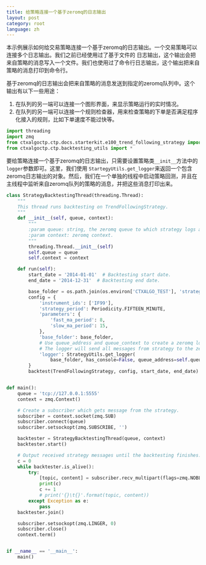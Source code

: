 ```yaml
---
title: 给策略连接一个基于zeromq的日志输出
layout: post
category: root
language: zh
---
```


本示例展示如何给交易策略连接一个基于zeromq的日志输出。一个交易策略可以连接多个日志输出。我们之前已经使用过了基于文件的
日志输出，这个输出会把来自策略的消息写入一个文件。我们也使用过了命令行日志输出，这个输出把来自策略的消息打印到命令行。

基于zeromq的日志输出会把来自策略的消息发送到指定的zeromq队列中。这个输出有以下一些用途：

1. 在队列的另一端可以连接一个图形界面，来显示策略运行的实时情况。
2. 在队列的另一端可以连接一个规则检查器，用来检查策略的下单是否满足程序化接入的规则，比如下单速度不能过快等。


```python
import threading
import zmq
from ctxalgoctp.ctp.docs.starterkit.e100_trend_following_strategy import TrendFollowingStrategy
from ctxalgoctp.ctp.backtesting_utils import *
```

要给策略连接一个基于zeromq的日志输出，只需要设置策略类`__init__`方法中的`logger`参数即可。这里，我们使用
`StartegyUtils.get_logger`来返回一个包含zeromq日志输出的对象。然后，我们在一个单独的线程中启动策略回测，并且在
主线程中监听来自zeromq队列的策略的消息，并把这些消息打印出来。


```python
class StrategyBacktestingThread(threading.Thread):
    """
    This thread runs backtesting on TrendFollowingStrategy.
    """
    def __init__(self, queue, context):
        """
        :param queue: string, the zeromq queue to which strategy logs are sent.
        :param context: zeromq context.
        """
        threading.Thread.__init__(self)
        self.queue = queue
        self.context = context

    def run(self):
        start_date = '2014-01-01'  # Backtesting start date.
        end_date = '2014-12-31'  # Backtesting end date.

        base_folder = os.path.join(os.environ['CTXALGO_TEST'], 'strategies', TrendFollowingStrategy.__name__)
        config = {
            'instrument_ids': ['IF99'],
            'strategy_period': Periodicity.FIFTEEN_MINUTE,
            'parameters': {
                'fast_ma_period': 8,
                'slow_ma_period': 15,
            },
            'base_folder': base_folder,
            # Use queue_address and queue_context to create a zeromq logger.
            # The logger will send all messages from strategy to the zeromq queue.
            'logger': StrategyUtils.get_logger(
                base_folder, has_console=False, queue_address=self.queue, queue_context=self.context)
        }
        backtest(TrendFollowingStrategy, config, start_date, end_date)


def main():
    queue = 'tcp://127.0.0.1:5555'
    context = zmq.Context()

    # Create a subscriber which gets message from the strategy.
    subscriber = context.socket(zmq.SUB)
    subscriber.connect(queue)
    subscriber.setsockopt(zmq.SUBSCRIBE, '')

    backtester = StrategyBacktestingThread(queue, context)
    backtester.start()

    # Output received strategy messages until the backtesting finishes.
    c = 0
    while backtester.is_alive():
        try:
            [topic, content] = subscriber.recv_multipart(flags=zmq.NOBLOCK)
            print(c)
            c += 1
            # print('{}\t{}'.format(topic, content))
        except Exception as e:
            pass
    backtester.join()

    subscriber.setsockopt(zmq.LINGER, 0)
    subscriber.close()
    context.term()


if __name__ == '__main__':
    main()

```

